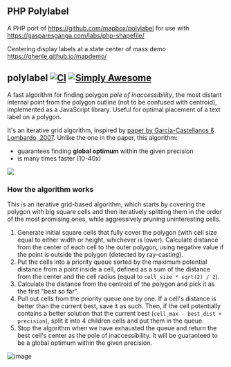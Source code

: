 ## PHP Polylabel
A PHP port of https://github.com/mapbox/polylabel for use with https://gasparesganga.com/labs/php-shapefile/

Centering display labels at a state center of mass demo
https://ghenle.github.io/mapdemo/

## polylabel [![CI](https://github.com/mapbox/polylabel/actions/workflows/test.yml/badge.svg)](https://github.com/mapbox/polylabel/actions/workflows/test.yml) [![Simply Awesome](https://img.shields.io/badge/simply-awesome-brightgreen.svg)](https://github.com/mourner/projects)

A fast algorithm for finding polygon _pole of inaccessibility_,
the most distant internal point from the polygon outline (not to be confused with centroid),
implemented as a JavaScript library.
Useful for optimal placement of a text label on a polygon.

It's an iterative grid algorithm,
inspired by [paper by Garcia-Castellanos & Lombardo, 2007](https://sites.google.com/site/polesofinaccessibility/).
Unlike the one in the paper, this algorithm:

- guarantees finding **global optimum** within the given precision
- is many times faster (10-40x)

![](https://cloud.githubusercontent.com/assets/25395/16745865/864a0a30-47c0-11e6-87bc-58acac41a520.png)

### How the algorithm works

This is an iterative grid-based algorithm, which starts by covering the polygon with big square cells and then iteratively splitting them in the order of the most promising ones, while aggressively pruning uninteresting cells.

1. Generate initial square cells that fully cover the polygon (with cell size equal to either width or height, whichever is lower). Calculate distance from the center of each cell to the outer polygon, using negative value if the point is outside the polygon (detected by ray-casting).
2. Put the cells into a priority queue sorted by the maximum potential distance from a point inside a cell, defined as a sum of the distance from the center and the cell radius (equal to `cell_size * sqrt(2) / 2`).
3. Calculate the distance from the centroid of the polygon and pick it as the first "best so far".
4. Pull out cells from the priority queue one by one. If a cell's distance is better than the current best, save it as such.
Then, if the cell potentially contains a better solution that the current best (`cell_max - best_dist > precision`),
split it into 4 children cells and put them in the queue.
5. Stop the algorithm when we have exhausted the queue and return the best cell's center as the pole of inaccessibility.
It will be guaranteed to be a global optimum within the given precision.

![image](https://cloud.githubusercontent.com/assets/25395/16748630/e6b3336c-47cd-11e6-8059-0eeccf22cf6b.png)

